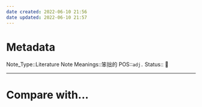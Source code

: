 ```yaml
---
date created: 2022-06-10 21:56
date updated: 2022-06-10 21:57
---
```


# Metadata

Note_Type::Literature Note
Meanings::笨拙的
POS::`adj.`
Status:: 👶

---

# Compare with...
